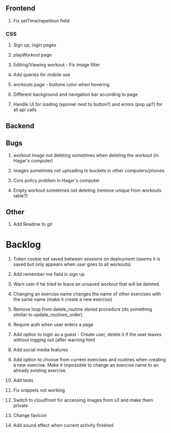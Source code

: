 ## Frontend

1. Fix setTime/repetition field

### CSS

1. Sign up, login pages

2. playWorkout page

3. Editing/Viewing workout - Fix image filter

4. Add queries for mobile use

5. workouts page - buttons color when hovering

6. Different background and navigation bar according to page

7. Handle UI for loading (spinner next to button?) and errors (pop up?) for all api calls

## Backend

## Bugs

1. workout image not deleting sometimes when deleting the workout (in Hagar's computer)

2. Images sometimes not uploading to buckets in other computers/phones

3. Cors policy problem in Hagar's computer

4. Empty workout sometimes not deleting (remove unique from workouts table?)

## Other

1. Add Readme to git

# Backlog

1. Token cookie not saved between sessions on deployment (seems it is saved but only appears when user goes to all workouts)

2. Add remember me field in sign up

3. Warn user if he tried to leave an unsaved workout that will be deleted.

4. Changing an exercise name changes the name of other exercises with the same name (make it create a new exercise)

5. Remove loop from delete_routine stored procedure (do something similar to update_routines_order).

6. Require auth when user enters a page

7. Add option to login as a guest - Create user, delete it if the user leaves without logging out (after warning him)

8. Add social media features

9. Add option to choose from current exercises and routines when creating a new exercise.
   Make it impossible to change an exercise name to an already existing exercise.

10. Add tests

11. Fix snippets not working

12. Switch to cloudfront for accessing images from s3 and make them private

13. Change favicon

14. Add sound effect when current activity finished
